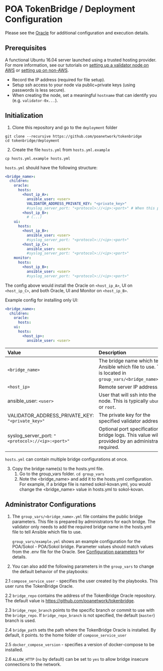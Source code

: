 # POA TokenBridge / Deployment Configuration

Please see the [Oracle](../oracle/README.md) for additional configuration and execution details.

## Prerequisites

A functional Ubuntu 16.04 server launched using a trusted hosting provider. For more information, see our tutorials on [setting up a validator node on AWS](https://github.com/poanetwork/wiki/wiki/Validator-Node-on-AWS) or [setting up on non-AWS](https://github.com/poanetwork/wiki/wiki/Validator-Node-Non-AWS).
  * Record the IP address (required for file setup).
  * Setup ssh access to your node via public+private keys (using passwords is less secure). 
  * When creating the node, set a meaningful `hostname` that can identify you (e.g. `validator-0x...`).

## Initialization

1. Clone this repository and go to the `deployment` folder
```
git clone --recursive https://github.com/poanetwork/tokenbridge
cd tokenbridge/deployment
```
2. Create the file `hosts.yml` from `hosts.yml.example`
```
cp hosts.yml.example hosts.yml
```

`hosts.yml` should have the following structure:

```yaml
<bridge_name>:
  children:
    oracle:
      hosts:
        <host_ip_A>:
          ansible_user: <user>
          VALIDATOR_ADDRESS_PRIVATE_KEY: "<private_key>"
          #syslog_server_port: "<protocol>://<ip>:<port>" # When this parameter is set all bridge logs will be redirected to <ip>:<port> address.
        <host_ip_B>:
          # (...)
    ui:
      hosts:
        <host_ip_B>:
          ansible_user: <user>
          #syslog_server_port: "<protocol>://<ip>:<port>"
        <host_ip_C>:
          ansible_user: <user>
          #syslog_server_port: "<protocol>://<ip>:<port>"
    monitor:
      hosts:
        <host_ip_B>:
          ansible_user: <user>
          #syslog_server_port: "<protocol>://<ip>:<port>"
```

The config above would install the Oracle on `<host_ip_A>`, UI on `<host_ip_C>`, and both Oracle, UI and Monitor on `<host_ip_B>`.

Example config for installing only UI:
```yaml
<bridge_name>:
  children:
    oracle:
      hosts:
    ui:
      hosts:
        <host_ip>:
          ansible_user: <user>
```

| Value | Description |
|:------------------------------------------------|:----------------------------------------------------------------------------------------------------------|
| `<bridge_name>` | The bridge name which tells Ansible which file to use. This is located in `group_vars/<bridge_name>.yml`. |
| `<host_ip>` | Remote server IP address. |
| ansible_user: `<user>` | User that will ssh into the node. This is typically `ubuntu` or `root`. |
| VALIDATOR_ADDRESS_PRIVATE_KEY: `"<private_key>"` | The private key for the specified validator address. |
| syslog_server_port: `"<protocol>://<ip>:<port>"` | Optional port specification for bridge logs. This value will be provided by an administrator if required.  |

`hosts.yml` can contain multiple bridge configurations at once.

3. Copy the bridge name(s) to the hosts.yml file. 
   1. Go to the group_vars folder. 
   `cd group_vars`
   2. Note the  <bridge_name> and add it to the hosts.yml configuration. For example, if a bridge file is named sokol-kovan.yml, you would change the <bridge_name> value in hosts.yml to sokol-kovan.

## Administrator Configurations

1. The `group_vars/<bridge_name>.yml` file contains the public bridge parameters. This file is prepared by administrators for each bridge. The validator only needs to add the required bridge name in the hosts.yml file to tell Ansible which file to use.

   `group_vars/example.yml` shows an example configuration for the POA/Sokol - POA/Sokol bridge. Parameter values should match values from the .env file for the Oracle. See [Configuration parameters](../../oracle/README.md#configuration-parameters) for details.

2. You can also add the following parameters in the `group_vars` to change the default behavior of the playbooks:

2.1 `compose_service_user` - specifies the user created by the playbooks. This user runs the TokenBridge Oracle.

2.2 `bridge_repo` contains the address of the TokenBridge Oracle repository. The default value is https://github.com/poanetwork/tokenbridge.

2.3 `bridge_repo_branch` points to the specific branch or commit to use with the `bridge_repo`. If `bridge_repo_branch` is not specified, the default (`master`) branch is used.

2.4 `bridge_path` sets the path where the TokenBridge Oracle is installed. By default, it points. to the home folder of `compose_service_user`

2.5 `docker_compose_version` - specifies a version of docker-compose to be installed.

2.6 `ALLOW_HTTP` (`no` by default) can be set to `yes` to allow bridge insecure connections to the network.
